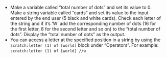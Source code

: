 -   Make a variable called “total number of dots” and set its value to 0.
    Make a string variable called “cards” and set its value to the input
    entered by the end user (5 black and white cards).
    Check each letter of the string and if it’s ‘W’ add the corresponding
    number of dots (16 for the first letter, 8 for the second letter and so
    on) to the “total number of dots”.
    Display the “total number of dots” as the output.
-   You can access a letter at the specified position in a string by using
    the `scratch:letter (1) of [world]` block under “Operators”.
    For example: `scratch:letter (1) of [world] //w`
